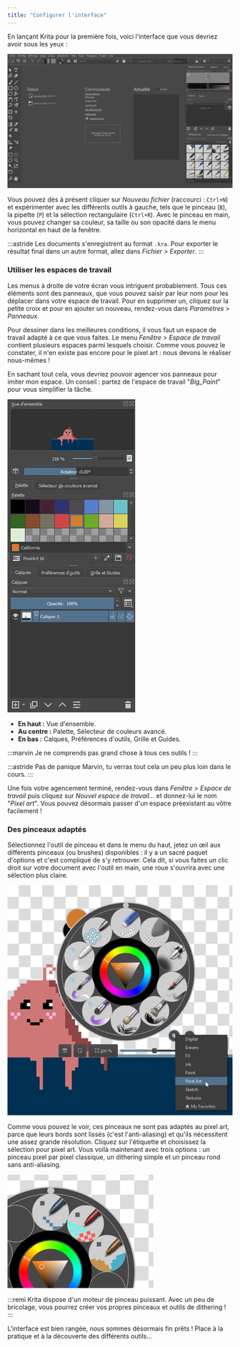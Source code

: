 ```yaml
---
title: "Configurer l'interface"
---
```


En lançant Krita pour la première fois, voici l'interface que vous devriez avoir sous les yeux :

![L'interface de Krita par défaut](./accueil.png)

Vous pouvez dès à présent cliquer sur *Nouveau fichier* (raccourci : `Ctrl+N`) et expérimenter avec les différents outils à gauche, tels que le pinceau (`B`), la pipette (`P`) et la sélection rectangulaire (`Ctrl+R`). Avec le pinceau en main, vous pouvez changer sa couleur, sa taille ou son opacité dans le menu horizontal en haut de la fenêtre.

:::astride
Les documents s'enregistrent au format `.kra`. Pour exporter le résultat final dans un autre format, allez dans *Fichier* > *Exporter*.
:::

### Utiliser les espaces de travail

Les menus à droite de votre écran vous intriguent probablement. Tous ces éléments sont des panneaux, que vous pouvez saisir par leur nom pour les déplacer dans votre espace de travail. Pour en supprimer un, cliquez sur la petite croix et pour en ajouter un nouveau, rendez-vous dans *Paramètres* > *Panneaux*.

Pour dessiner dans les meilleures conditions, il vous faut un espace de travail adapté à ce que vous faites. Le menu *Fenêtre* > *Espace de travail* contient plusieurs espaces parmi lesquels choisir. Comme vous pouvez le constater, il n'en existe pas encore pour le pixel art : nous devons le réaliser nous-mêmes !

En sachant tout cela, vous devriez pouvoir agencer vos panneaux pour imiter mon espace. Un conseil : partez de l'espace de travail "*Big_Paint*" pour vous simplifier la tâche.

![Espace de travail pour le pixel art](./panneaux.png)

- **En haut :** Vue d'ensemble.
- **Au centre :** Palette, Sélecteur de couleurs avancé.
- **En bas :** Calques, Préférences d'outils, Grille et Guides.

:::marvin
Je ne comprends pas grand chose à tous ces outils !
:::

:::astride
Pas de panique Marvin, tu verras tout cela un peu plus loin dans le cours.
:::

Une fois votre agencement terminé, rendez-vous dans *Fenêtre* > *Espace de travail* puis cliquez sur *Nouvel espace de travail...* et donnez-lui le nom "*Pixel art*". Vous pouvez désormais passer d'un espace préexistant au vôtre facilement !

### Des pinceaux adaptés

Sélectionnez l'outil de pinceau et dans le menu du haut, jetez un œil aux différents pinceaux (ou brushes) disponibles : il y a un sacré paquet d'options et c'est compliqué de s'y retrouver. Cela dit, si vous faites un clic droit sur votre document avec l'outil en main, une roue s'ouvrira avec une sélection plus claire.

![Vous pouvez selectionner différents presets](./roue-par-defaut.png)

Comme vous pouvez le voir, ces pinceaux ne sont pas adaptés au pixel art, parce que leurs bords sont lissés (c'est l'anti-aliasing) et qu'ils nécessitent une assez grande résolution. Cliquez sur l'étiquette et choisissez la sélection pour pixel art. Vous voilà maintenant avec trois options : un pinceau pixel par pixel classique, un dithering simple et un pinceau rond sans anti-aliasing.

![Vous pouvez selectionner différents presets](./roue-pixel-art.png)

:::remi
Krita dispose d'un moteur de pinceau puissant. Avec un peu de bricolage, vous pourrez créer vos propres pinceaux et outils de dithering !
:::

L'interface est bien rangée, nous sommes désormais fin prêts ! Place à la pratique et à la découverte des différents outils...
